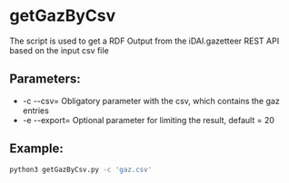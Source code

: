 getGazByCsv
=====

The script is used to get a RDF Output from the iDAI.gazetteer REST API
based on the input csv file

Parameters:
-----
* -c --csv= Obligatory parameter with the csv, which contains the gaz entries
* -e --export= Optional parameter for limiting the result, default = 20

Example:
-----
```bash
python3 getGazByCsv.py -c 'gaz.csv'
```
